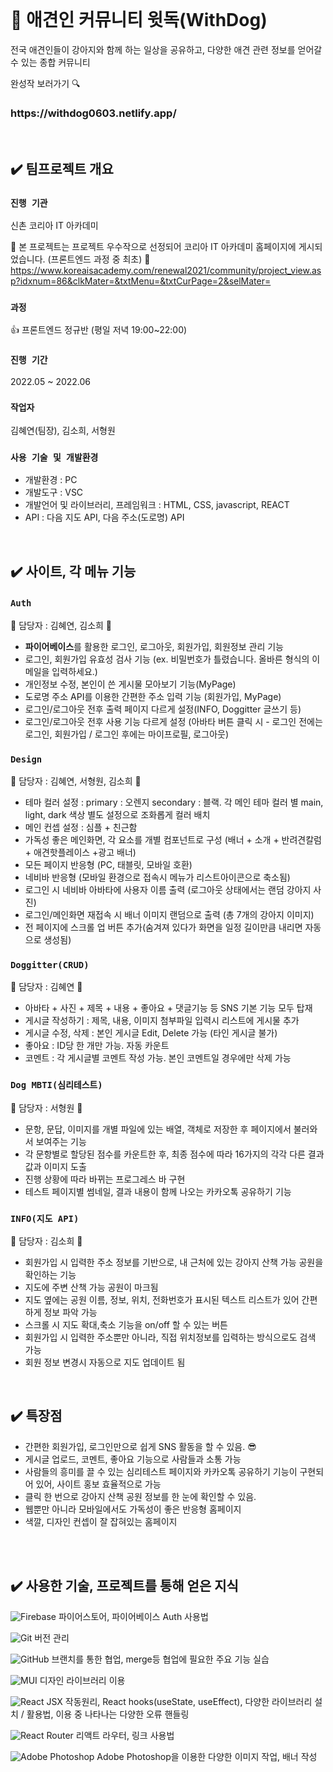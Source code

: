 <br>

# 🐶 애견인 커뮤니티 윗독(WithDog)
전국 애견인들이 강아지와 함께 하는 일상을 공유하고, 다양한 애견 관련 정보를 얻어갈 수 있는 종합 커뮤니티
<br>

완성작 보러가기 🔍

<h3> https://withdog0603.netlify.app/ </h3>
<br />

## ✔️ 팀프로젝트 개요
### `진행 기관` 
신촌 코리아 IT 아카데미

💖 본 프로젝트는 프로젝트 우수작으로 선정되어 코리아 IT 아카데미 홈페이지에 게시되었습니다. (프론트엔드 과정 중 최초) 💖
https://www.koreaisacademy.com/renewal2021/community/project_view.asp?idxnum=86&clkMater=&txtMenu=&txtCurPage=2&selMater=


### `과정`
👍 프론트엔드 정규반 (평일 저녁 19:00~22:00)

### `진행 기간`
2022.05 ~ 2022.06

### `작업자`
김혜연(팀장), 김소희, 서형원

### `사용 기술 및 개발환경`
- 개발환경 : PC
- 개발도구 : VSC
- 개발언어 및 라이브러리, 프레임워크 : HTML, CSS, javascript, REACT 
- API : 다음 지도 API, 다음 주소(도로명) API

<br />

## ✔️ 사이트, 각 메뉴 기능


### `Auth`
🌸 담당자 : 김혜연, 김소희 🌸

- <B>파이어베이스</B>를 활용한 로그인, 로그아웃, 회원가입, 회원정보 관리 기능
- 로그인, 회원가입 유효성 검사 기능 (ex. 비밀번호가 틀렸습니다. 올바른 형식의 이메일을 입력하세요.) 
- 개인정보 수정, 본인이 쓴 게시물 모아보기 기능(MyPage)
- 도로명 주소 API를 이용한 간편한 주소 입력 기능 (회원가입, MyPage)
- 로그인/로그아웃 전후 출력 페이지 다르게 설정(INFO, Doggitter 글쓰기 등)
- 로그인/로그아웃 전후 사용 기능 다르게 설정 (아바타 버튼 클릭 시 - 로그인 전에는 로그인, 회원가입 / 로그인 후에는 마이프로필, 로그아웃)


### `Design`
🌸 담당자 : 김혜연, 서형원, 김소희 🌸

- 테마 컬러 설정 : primary : 오렌지 secondary : 블랙. 
각 메인 테마 컬러 별 main, light, dark 색상 별도 설정으로 조화롭게 컬러 배치 
- 메인 컨셉 설정 : 심플 + 친근함
- 가독성 좋은 메인화면, 각 요소를 개별 컴포넌트로 구성 (배너 + 소개 + 반려견칼럼 + 애견핫플레이스 +광고 배너)
- 모든 페이지 반응형 (PC, 태블릿, 모바일 호환)
- 네비바 반응형 (모바일 환경으로 접속시 메뉴가 리스트아이콘으로 축소됨)
- 로그인 시 네비바 아바타에 사용자 이름 출력 (로그아웃 상태에서는 랜덤 강아지 사진)
- 로그인/메인화면 재접속 시 배너 이미지 랜덤으로 출력 (총 7개의 강아지 이미지)
- 전 페이지에 스크롤 업 버튼 추가(숨겨져 있다가 화면을 일정 길이만큼 내리면 자동으로 생성됨)

### `Doggitter(CRUD)`
🌸 담당자 : 김혜연 🌸

- 아바타 + 사진 + 제목 + 내용 + 좋아요 + 댓글기능 등 SNS 기본 기능 모두 탑재
- 게시글 작성하기 : 제목, 내용, 이미지 첨부파일 입력시 리스트에 게시물 추가
- 게시글 수정, 삭제 : 본인 게시글 Edit, Delete 가능 (타인 게시글 불가)
- 좋아요 : ID당 한 개만 가능. 자동 카운트
- 코멘트 : 각 게시글별 코멘트 작성 가능. 본인 코멘트일 경우에만 삭제 가능

### `Dog MBTI(심리테스트)`
🌸 담당자 : 서형원 🌸

- 문항, 문답, 이미지를 개별 파일에 있는 배열, 객체로 저장한 후 페이지에서 불러와서 보여주는 기능
- 각 문항별로 할당된 점수를 카운트한 후, 최종 점수에 따라 16가지의 각각 다른 결과값과 이미지 도출
- 진행 상황에 따라 바뀌는 프로그레스 바 구현
- 테스트 페이지별 썸네일, 결과 내용이 함께 나오는 카카오톡 공유하기 기능

### `INFO(지도 API)`
🌸 담당자 : 김소희 🌸

- 회원가입 시 입력한 주소 정보를 기반으로, 내 근처에 있는 강아지 산책 가능 공원을 확인하는 기능
- 지도에 주변 산책 가능 공원이 마크됨
- 지도 옆에는 공원 이름, 정보, 위치, 전화번호가 표시된 텍스트 리스트가 있어 간편하게 정보 파악 가능
- 스크롤 시 지도 확대,축소 기능을 on/off 할 수 있는 버튼
- 회원가입 시 입력한 주소뿐만 아니라, 직접 위치정보를 입력하는 방식으로도 검색 가능
- 회원 정보 변경시 자동으로 지도 업데이트 됨

<br />


## ✔️ 특장점

- 간편한 회원가입, 로그인만으로 쉽게 SNS 활동을 할 수 있음. 😎
- 게시글 업로드, 코멘트, 좋아요 기능으로 사람들과 소통 가능 
- 사람들의 흥미를 끌 수 있는 심리테스트 페이지와 카카오톡 공유하기 기능이 구현되어 있어, 사이트 홍보 효율적으로 가능 
- 클릭 한 번으로 강아지 산책 공원 정보를 한 눈에 확인할 수 있음.
- 웹뿐만 아니라 모바일에서도 가독성이 좋은 반응형 홈페이지
- 색깔, 디자인 컨셉이 잘 잡혀있는 홈페이지

<br />
<br />

## ✔️ 사용한 기술, 프로젝트를 통해 얻은 지식
![Firebase](https://img.shields.io/badge/firebase-%23039BE5.svg?style=for-the-badge&logo=firebase) 파이어스토어, 파이어베이스 Auth 사용법 

![Git](https://img.shields.io/badge/git-%23F05033.svg?style=for-the-badge&logo=git&logoColor=white) 버전 관리

![GitHub](https://img.shields.io/badge/github-%23121011.svg?style=for-the-badge&logo=github&logoColor=white) 브랜치를 통한 협업, merge등 협업에 필요한 주요 기능 실습

![MUI](https://img.shields.io/badge/MUI-%230081CB.svg?style=for-the-badge&logo=mui&logoColor=white) 디자인 라이브러리 이용

![React](https://img.shields.io/badge/react-%2320232a.svg?style=for-the-badge&logo=react&logoColor=%2361DAF) JSX 작동원리, React hooks(useState, useEffect),  다양한 라이브러리 설치 / 활용법, 이용 중 나타나는 다양한 오류 핸들링

![React Router](https://img.shields.io/badge/React_Router-CA4245?style=for-the-badge&logo=react-router&logoColor=white) 리액트 라우터, 링크 사용법

![Adobe Photoshop](https://img.shields.io/badge/adobe%20photoshop-%2331A8FF.svg?style=for-the-badge&logo=adobe%20photoshop&logoColor=white) Adobe Photoshop을 이용한 다양한 이미지 작업, 배너 작성



<br />
<br />
